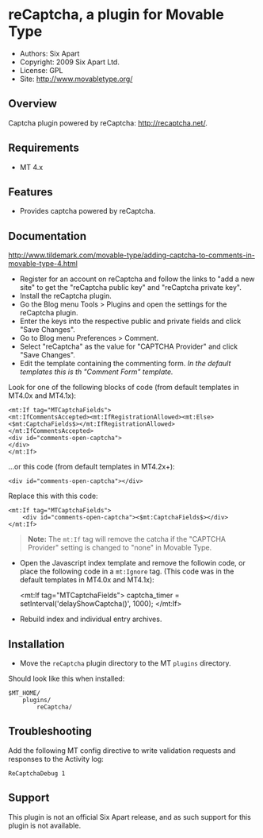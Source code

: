 # reCaptcha, a plugin for Movable Type

* Authors: Six Apart
* Copyright: 2009 Six Apart Ltd.
* License: GPL
* Site: <http://www.movabletype.org/>


## Overview

Captcha plugin powered by reCaptcha: <http://recaptcha.net/>.


## Requirements

* MT 4.x


## Features

* Provides captcha powered by reCaptcha.


## Documentation

<http://www.tildemark.com/movable-type/adding-captcha-to-comments-in-movable-type-4.html>

* Register for an account on reCaptcha and follow the links to "add a new
  site" to get the "reCaptcha public key" and "reCaptcha private key".
* Install the reCaptcha plugin.
* Go the Blog menu Tools > Plugins and open the settings for the reCaptcha
  plugin.
* Enter the keys into the respective public and private fields and click "Save
  Changes".
* Go to Blog menu Preferences > Comment.
* Select "reCaptcha" as the value for "CAPTCHA Provider" and click "Save
  Changes".
* Edit the template containing the commenting form. *In the default templates
  this is th "Comment Form" template.*

Look for one of the following blocks of code (from default templates in MT4.0x and MT4.1x):

    <mt:If tag="MTCaptchaFields">
    <mt:IfCommentsAccepted><mt:IfRegistrationAllowed><mt:Else><$mt:CaptchaFields$></mt:IfRegistrationAllowed></mt:IfCommentsAccepted>
    <div id="comments-open-captcha">
    </div>
    </mt:If>

...or this code  (from default templates in MT4.2x+):

    <div id="comments-open-captcha"></div>

Replace this with this code:

    <mt:If tag="MTCaptchaFields">
        <div id="comments-open-captcha"><$mt:CaptchaFields$></div>
    </mt:If>

> **Note:** The `mt:If` tag will remove the catcha if the "CAPTCHA Provider" setting is changed to "none" in Movable Type.

* Open the Javascript index template and remove the followin code, or place
  the following code in a `mt:Ignore` tag. (This code was in the default
  templates in MT4.0x and MT4.1x):

    <mt:If tag="MTCaptchaFields">
    captcha_timer = setInterval('delayShowCaptcha()', 1000);
    </mt:If>

* Rebuild index and individual entry archives.


## Installation

* Move the `reCaptcha` plugin directory to the MT `plugins` directory.

Should look like this when installed:

    $MT_HOME/
        plugins/
            reCaptcha/


## Troubleshooting

Add the following MT config directive to write validation requests and responses to the Activity log:

    ReCaptchaDebug 1


## Support

This plugin is not an official Six Apart release, and as such support for this
plugin is not available.

